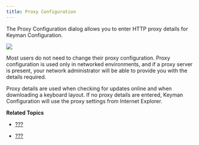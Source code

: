 ```yaml
---
title: Proxy Configuration
---
```


The Proxy Configuration dialog allows you to enter HTTP proxy details
for Keyman Configuration.

![](desktop_images/proxy-config.png)

Most users do not need to change their proxy configuration. Proxy
configuration is used only in networked environments, and if a proxy
server is present, your network administrator will be able to provide
you with the details required.

Proxy details are used when checking for updates online and when
downloading a keyboard layout. If no proxy details are entered, Keyman
Configuration will use the proxy settings from Internet Explorer.

**Related Topics**

-   [???](#start_download-install_keyboard)

-   [???](#basic_update)
